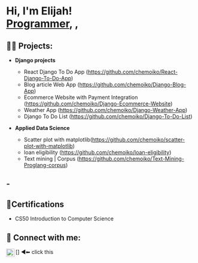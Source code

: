 <h1>Hi, I'm Elijah! <br/><a href="https://github.com/joshmadakor1">Programmer</a>, <a href="https://www.linkedin.com/in/joshmadakor/"></a>, <a href="https://www.youtube.com/c/joshmadakor"></a></h1>

<h2>👨‍💻 Projects:</h2>

- <b>Django projects</b>
  - React Django To Do App (https://github.com/chemoiko/React-Django-To-Do-App)
  - Blog article Web App  (https://github.com/chemoiko/Django-Blog-App)
  - Ecommerce Website with Payment Integration (https://github.com/chemoiko/Django-Ecommerce-Website)
  - Weather App (https://github.com/chemoiko/Django-Weather-App)
  - Django To Do List (https://github.com/chemoiko/Django-To-Do-List)


 
- <b>Applied Data Science</b>
  - Scatter plot with matplotlib(https://github.com/chemoiko/scatter-plot-with-matplotlib)
  - loan eligibility (https://github.com/chemoiko/loan-eligibility)
  - Text mining | Corpus (https://github.com/chemoiko/Text-Mining-Proglang-corpus)
  

 

-<h2>📃Certifications</h2>
-  
-   CS50 Introduction to Computer Science

<h2> 🤳 Connect with me:</h2>



[<a href="https://www.linkedin.com/in/elijah-murket"><img align="left" alt="elijah | LinkedIn" width="22px" src="https://cdn.jsdelivr.net/npm/simple-icons@v3/icons/linkedin.svg" /></a>]    ◀⬅ click this





